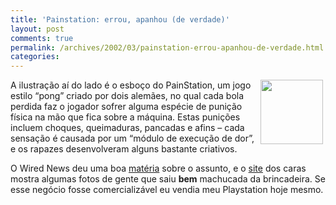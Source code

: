 ```yaml
---
title: 'Painstation: errou, apanhou (de verdade)'
layout: post
comments: true
permalink: /archives/2002/03/painstation-errou-apanhou-de-verdade.html
categories:
---
```

<img src='//chester.me/img/blig/painstation.gif' width=100 height=103 hspace=4 align=right border=0>A ilustração aí do lado é o esboço do PainStation, um jogo estilo &#8220;pong&#8221; criado por dois alemães, no qual cada bola perdida faz o jogador sofrer alguma espécie de punição física na mão que fica sobre a máquina. Estas punições incluem choques, queimaduras, pancadas e afins &#8211; cada sensação é causada por um &#8220;módulo de execução de dor&#8221;, e os rapazes desenvolveram alguns bastante criativos.

O Wired News deu uma boa <a href=http://www.wired.com/news/games/0,2101,50875,00.html >matéria</a> sobre o assunto, e o <a href=http://www.painstation.de/ >site</a> dos caras mostra algumas fotos de gente que saiu **bem** machucada da brincadeira. Se esse negócio fosse comercializável eu vendia meu Playstation hoje mesmo.

